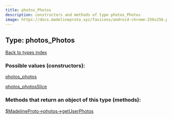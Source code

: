 ```yaml
---
title: photos_Photos
description: constructors and methods of type photos_Photos
image: https://docs.madelineproto.xyz/favicons/android-chrome-256x256.png
---
```

## Type: photos\_Photos  
[Back to types index](index.md)



### Possible values (constructors):

[photos\_photos](../constructors/photos_photos.md)  

[photos\_photosSlice](../constructors/photos_photosSlice.md)  



### Methods that return an object of this type (methods):

[$MadelineProto->photos->getUserPhotos](../methods/photos_getUserPhotos.md)  



